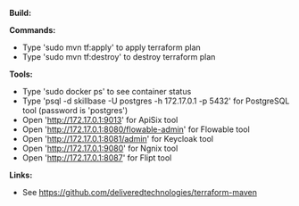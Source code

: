 
**Build:**


**Commands:**

* Type 'sudo mvn tf:apply' to apply terraform plan
* Type 'sudo mvn tf:destroy' to destroy terraform plan


**Tools:**

* Type 'sudo docker ps' to see container status
* Type 'psql -d skillbase -U postgres -h 172.17.0.1 -p 5432' for PostgreSQL tool (password is 'postgres')
* Open 'http://172.17.0.1:9013' for ApiSix tool
* Open 'http://172.17.0.1:8080/flowable-admin' for Flowable tool
* Open 'http://172.17.0.1:8081/admin' for Keycloak tool
* Open 'http://172.17.0.1:9080' for Ngnix tool
* Open 'http://172.17.0.1:8087' for Flipt tool


**Links:**

* See https://github.com/deliveredtechnologies/terraform-maven
